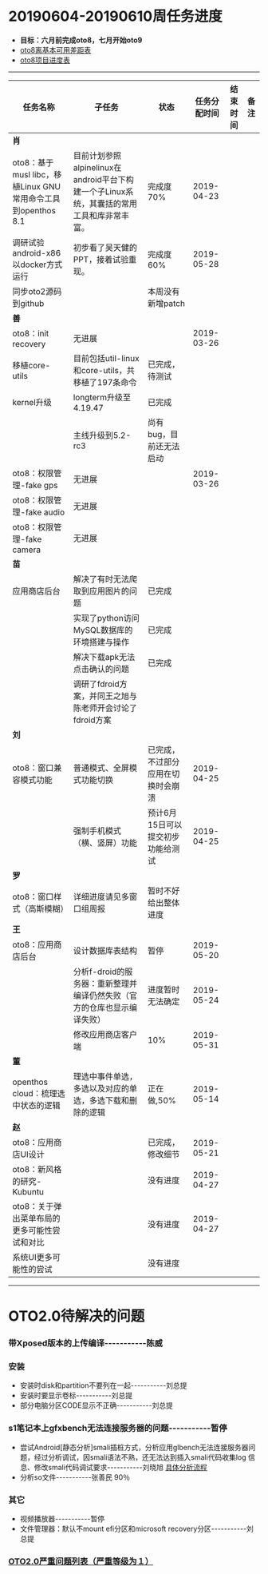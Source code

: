 # 20190604-20190610周任务进度
- **目标：六月前完成oto8，七月开始oto9**
- [oto8离基本可用差距表](https://github.com/openthos/app-testing-results/blob/master/%E6%B5%8B%E8%AF%95%E5%86%85%E5%AE%B9%E5%8F%8A%E7%BB%93%E6%9E%9C/%E5%8A%9F%E8%83%BD%E6%B5%8B%E8%AF%95%E7%9B%B8%E5%85%B3/oto8%E7%A6%BB%E5%9F%BA%E6%9C%AC%E5%8F%AF%E7%94%A8%E5%B7%AE%E8%B7%9D%E8%A1%A8.md)
- [oto8项目进度表](https://github.com/openthos/app-testing-results/blob/master/list/%E5%8A%9F%E8%83%BD%E7%82%B9%E5%88%97%E8%A1%A8/oto8%E9%A1%B9%E7%9B%AE%E8%BF%9B%E5%BA%A6%E8%A1%A8.md)

***

|任务名称|子任务|状态|任务分配时间|结束时间|备注|
|-----|-----|-----|-----|-----|-----|
|**肖**||||||
|oto8：基于musl libc，移植Linux GNU常用命令工具到openthos 8.1|目前计划参照alpinelinux在android平台下构建一个子Linux系统，其囊括的常用工具和库非常丰富。|完成度70%|2019-04-23|||
|调研试验android-x86以docker方式运行|初步看了吴天健的PPT，接着试验重现。|完成度60%|2019-05-28|||
|同步oto2源码到github||本周没有新增patch||||
|**善**||||||
|oto8：init recovery|无进展||2019-03-26|||
|移植core-utils|目前包括util-linux和core-utils，共移植了197条命令|已完成，待测试||||
|kernel升级|longterm升级至4.19.47|已完成||||
||主线升级到5.2-rc3|尚有bug，目前还无法启动||||
|oto8：权限管理-fake gps|无进展||2019-03-26|||
|oto8：权限管理-fake audio|无进展|||||
|oto8：权限管理-fake camera|无进展|||||
|**苗**||||||
|应用商店后台|解决了有时无法爬取到应用图片的问题|已完成||||
| |实现了python访问MySQL数据库的环境搭建与操作|已完成||||
| |解决下载apk无法点击确认的问题|已完成||||
| | 调研了fdroid方案，并同王之旭与陈老师开会讨论了fdroid方案     |||||
|**刘**||||||
|oto8：窗口兼容模式功能|普通模式、全屏模式功能切换|已完成，不过部分应用在切换时会崩溃|2019-04-25|||
||强制手机模式（横、竖屏）功能|预计6月15日可以提交初步功能给测试|2019-04-25|||
|**罗**||||||
|oto8：窗口样式（高斯模糊）|详细进度请见多窗口组周报|暂时不好给出整体进度||||
|**王**||||||
|oto8：应用商店后台|设计数据库表结构|暂停|2019-05-20|||
||分析f-droid的服务器：重新整理并编译仍然失败（官方的仓库也显示编译失败）|进度暂时无法确定|2019-05-24|||
||修改应用商店客户端|10%|2019-05-31|||
|**董**||||||
|openthos cloud：梳理选中状态的逻辑|理选中事件单选，多选以及对应的单选，多选下载和删除的逻辑|正在做,50%|2019-05-14|||
|**赵**||||||
|oto8：应用商店UI设计||已完成，修改细节|2019-05-21|||
|oto8：新风格的研究-Kubuntu||没有进度|2019-04-27|||
|oto8：关于弹出菜单布局的更多可能性尝试和对比||没有进度|2019-04-27|||
|系统UI更多可能性的尝试||没有进度||||

***

# OTO2.0待解决的问题
### 带Xposed版本的上传编译-----------陈威
### 安装
- 安装时disk和partition不要列在一起-----------刘总提
- 安装时要显示卷标-----------刘总提
- 部分电脑分区CODE显示不正确-----------刘总提

### s1笔记本上gfxbench无法连接服务器的问题-----------暂停
- 尝试Android[静态分析]smali插桩方式，分析应用glbench无法连接服务器问题，经过分析调试，因smali语法不熟，还无法达到插入smali代码收集log 信息、修改smali代码调试要求-----------刘晓旭 [具体分析流程](https://github.com/openthos/multiwin-analysis/blob/master/multiwindow/liuxx/Android%20smali%22%E6%8F%92%E6%A1%A9%22%E8%B0%83%E8%AF%95apk.md)
- 分析so文件-----------张善民 90％
  
### 其它
- 视频播放器-----------暂停
- 文件管理器：默认不mount efi分区和microsoft recovery分区-----------刘总提

### [OTO2.0严重问题列表（严重等级为１）](https://github.com/openthos/app-testing-results/blob/master/%E6%B5%8B%E8%AF%95%E5%86%85%E5%AE%B9%E5%8F%8A%E7%BB%93%E6%9E%9C/%E5%8A%9F%E8%83%BD%E6%B5%8B%E8%AF%95%E7%9B%B8%E5%85%B3/OTO2.0%E4%B8%A5%E9%87%8D%E9%97%AE%E9%A2%98%E5%88%97%E8%A1%A8.md)
